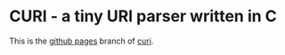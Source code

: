 # CURI - a tiny URI parser written in C #

This is the [github pages](http://pages.github.com/) branch of [curi](https://github.com/cloderic/curi).


